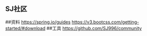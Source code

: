 ## SJ社区

##资料
https://spring.io/guides
https://v3.bootcss.com/getting-started/#download
##工具
https://github.com/SJ996/community